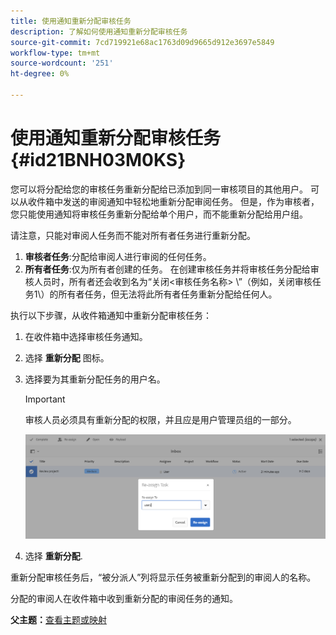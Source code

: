 ```yaml
---
title: 使用通知重新分配审核任务
description: 了解如何使用通知重新分配审核任务
source-git-commit: 7cd719921e68ac1763d09d9665d912e3697e5849
workflow-type: tm+mt
source-wordcount: '251'
ht-degree: 0%

---
```



# 使用通知重新分配审核任务 {#id21BNH03M0KS}

您可以将分配给您的审核任务重新分配给已添加到同一审核项目的其他用户。 可以从收件箱中发送的审阅通知中轻松地重新分配审阅任务。 但是，作为审核者，您只能使用通知将审核任务重新分配给单个用户，而不能重新分配给用户组。

请注意，只能对审阅人任务而不能对所有者任务进行重新分配。

1. **审核者任务**:分配给审阅人进行审阅的任何任务。
1. **所有者任务**:仅为所有者创建的任务。 在创建审核任务并将审核任务分配给审核人员时，所有者还会收到名为“关闭&lt;审核任务名称\> \”（例如，关闭审核任务1\）的所有者任务，但无法将此所有者任务重新分配给任何人。

执行以下步骤，从收件箱通知中重新分配审核任务：

1. 在收件箱中选择审核任务通知。
1. 选择 **重新分配** 图标。
1. 选择要为其重新分配任务的用户名。

   >[!IMPORTANT]
   >
   > 审核人员必须具有重新分配的权限，并且应是用户管理员组的一部分。

   ![](images/reassign-user-inbox.png)

1. 选择 **重新分配**.

重新分配审核任务后，“被分派人”列将显示任务被重新分配到的审阅人的名称。

分配的审阅人在收件箱中收到重新分配的审阅任务的通知。

**父主题：**[&#x200B;查看主题或映射](review.md)

